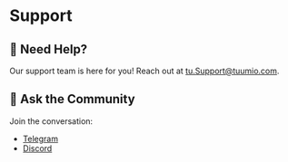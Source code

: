 # Support

## :e-mail: Need Help?

Our support team is here for you! Reach out at [tu.Support@tuumio.com](mailto:tu.Support@ruumio.com).

## :robot: Ask the Community

Join the conversation:

* [Telegram](https://t.me/TuumIO)
* [Discord](https://discord.gg/Bh52GthxX4)

